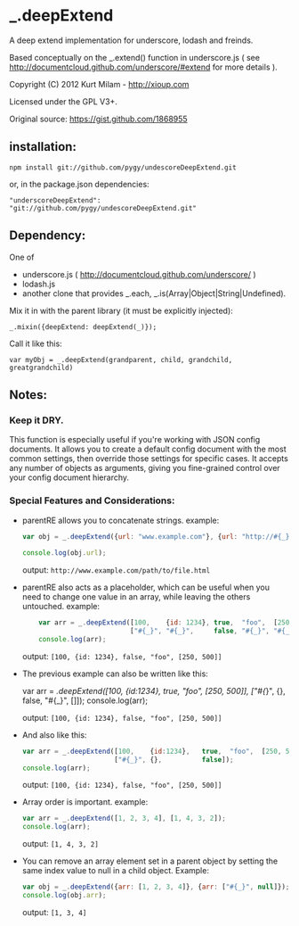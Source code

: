 # _.deepExtend 

A deep extend implementation for underscore, lodash and freinds.

Based conceptually on the _.extend() function in underscore.js ( see http://documentcloud.github.com/underscore/#extend for more details ).

Copyright (C) 2012  Kurt Milam - http://xioup.com 

Licensed under the GPL V3+.

Original source: https://gist.github.com/1868955

## installation:

    npm install git://github.com/pygy/undescoreDeepExtend.git
    
or, in the package.json dependencies:

    "underscoreDeepExtend": "git://github.com/pygy/undescoreDeepExtend.git"

## Dependency: 

One of 

- underscore.js ( http://documentcloud.github.com/underscore/ )
- lodash.js
- another clone that provides _.each, _.is(Array|Object|String|Undefined).

Mix it in with the parent library (it must be explicitly injected):

    _.mixin({deepExtend: deepExtend(_)});

Call it like this:

    var myObj = _.deepExtend(grandparent, child, grandchild, greatgrandchild)

## Notes:

### Keep it DRY.

This function is especially useful if you're working with JSON config documents. It allows you to create a default
config document with the most common settings, then override those settings for specific cases. It accepts any
number of objects as arguments, giving you fine-grained control over your config document hierarchy.

### Special Features and Considerations:

- parentRE allows you to concatenate strings. example:

  ``` Javascript
  var obj = _.deepExtend({url: "www.example.com"}, {url: "http://#{_}/path/to/file.html"});
      
  console.log(obj.url);
  ```
  
  output: `http://www.example.com/path/to/file.html`

- parentRE also acts as a placeholder, which can be useful when you need to change one value in an array, while
  leaving the others untouched. example:

  ``` Javascript
      var arr = _.deepExtend([100,    {id: 1234}, true,  "foo",  [250, 500]],
                             ["#{_}", "#{_}",     false, "#{_}", "#{_}"]);
      console.log(arr);
  ```

  output: `[100, {id: 1234}, false, "foo", [250, 500]]`

- The previous example can also be written like this:

    var arr = _.deepExtend([100,    {id:1234},   true,  "foo",  [250, 500]],
                          ["#{_}", {},          false, "#{_}", []]);
    console.log(arr);

  output: `[100, {id: 1234}, false, "foo", [250, 500]]`

- And also like this:

  ``` Javascript
  var arr = _.deepExtend([100,    {id:1234},   true,  "foo",  [250, 500]],
                         ["#{_}", {},          false]);
  console.log(arr);
  ```

  output: `[100, {id: 1234}, false, "foo", [250, 500]]`

- Array order is important. example:

  ``` Javascript
  var arr = _.deepExtend([1, 2, 3, 4], [1, 4, 3, 2]);
  console.log(arr);
  ```
  
  output: `[1, 4, 3, 2]`


- You can remove an array element set in a parent object by setting the same index value to null in a child object. Example:

  ``` Javascript
  var obj = _.deepExtend({arr: [1, 2, 3, 4]}, {arr: ["#{_}", null]});
  console.log(obj.arr);
  ```
  
  output: `[1, 3, 4]`
